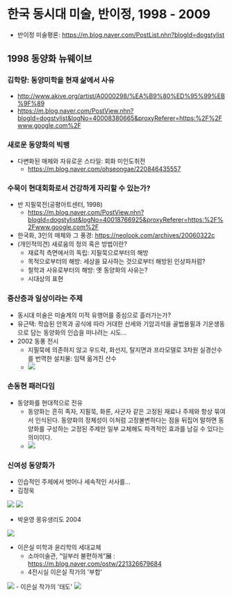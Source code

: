 # 한국 동시대 미술, 반이정, 1998 - 2009
* 반이정 미술평론: https://m.blog.naver.com/PostList.nhn?blogId=dogstylist

## 1998 동양화 뉴웨이브
### 김학량: 동양미학을 현재 삶에서 사유
* http://www.akive.org/artist/A0000298/%EA%B9%80%ED%95%99%EB%9F%89
* https://m.blog.naver.com/PostView.nhn?blogId=dogstylist&logNo=40008380665&proxyReferer=https:%2F%2Fwww.google.com%2F

### 새로운 동양화의 빅뱅
* 다변화된 매체와 자유로운 스타일: 회화 미인도취전
  - https://m.blog.naver.com/ohseongae/220846435557
  
### 수묵이 현대회화로서 건강하게 자리할 수 있는가?
* 반 지필묵전(공평아트센터, 1998)
  - https://m.blog.naver.com/PostView.nhn?blogId=dogstylist&logNo=40018766925&proxyReferer=https:%2F%2Fwww.google.com%2F
* 한국화, 3인의 매체와 그 풍경: https://neolook.com/archives/20060322c
* (개인적의견) 새로움의 정의 혹은 방법이란?
  - 재료적 측면에서의 독립: 지필묵으로부터의 해방
  - 목적으로부터의 해방: 세상을 묘사하는 것으로부터 해방된 인상파처럼?
  - 철학과 사유로부터의 해방: 옛 동양화의 사유는?
  - 시대상의 표현

### 중산층과 일상이라는 주제
* 동시대 미술은 미술계의 미적 유행어를 중심으로 흘러가는가?
* 유근택: 학습된 안목과 공식에 따라 거대한 산세와 기암괴석을 골법용필과 기운생동으로 담는 동양화의 인습을 떠나려는 시도...
* 2002 동풍 전시
  - 지필묵에 의존하지 않고 우드락, 화선지, 탈지면과 프라모델로 3차원 실경산수를 번역한 설치물: 임택 옮겨진 산수
  - <img src="http://apks.co/upload/artwork/500_2cb978bd70acedc9eac90b5a8b1e1f67.jpg">
  
### 손동현 패러다임
* 동양화를 현대적으로 전유
  - 동양화는 흔히 족자, 지필묵, 화론, 사군자 같은 고정된 재료나 주제와 항상 묶여서 인식된다. 동양화의 정체성이 이처럼 고정불변하다는 점을 뒤집어 말하면 동양화를 구성하는 고정된 주제만 일부 교체해도 파격적인 효과를 남길 수 있다는 의미이다.
  - <img src="https://t1.daumcdn.net/cfile/blog/995F3A3C5D36AC032F?original">
  
### 신여성 동양화가
* 인습적인 주제에서 벗어나 세속적인 서사를...
* 김정욱
<img src="https://topclass.chosun.com/news_img/0804/0804_076.jpg">
<img src="https://topclass.chosun.com/news_img/0804/0804_076_2.jpg">

* 박윤영 몽유생리도 2004
<img src="http://blog.jinbo.net/attach/325/190109039.jpg">

* 이은실 미학과 윤리학의 세대교체
  - 소마미술관, “일부러 불편하게”展 : https://m.blog.naver.com/ostw/221326679684
  - 4전시실 이은실 작가의 '부합'
<img src="https://mblogthumb-phinf.pstatic.net/MjAxODA3MjZfMTU1/MDAxNTMyNTQzMjY2NTg2.g1SQExx4RyYbEIiykkfharsk7-XAfeR6mnNQtRqaq0Mg.6D0gRjOnwrB7CCfFtuCqpKUpXWkRFeEzb2zhXiL92c4g.JPEG.ostw/%EC%9D%B4%EC%9D%80%EC%8B%A4_%EC%9E%91%EA%B0%80%EC%9D%98_%EB%B6%80%ED%95%A9_01.jpg?type=w800">
  - 이은실 작가의 '태도'
<img src="https://mblogthumb-phinf.pstatic.net/MjAxODA3MjZfMTgw/MDAxNTMyNTQzMzIxMTE2.VeHI4i1rmQhJzCPsICd_ypaAkTmhrU5q5vO4ixQ2uNog.hZehCfJlgiZOPB_73trTrARaobh-BVVe_scVzmwNdJUg.JPEG.ostw/%EC%9D%B4%EC%9D%80%EC%8B%A4_%EC%9E%91%EA%B0%80%EC%9D%98_%ED%83%9C%EB%8F%84_01.jpg?type=w800">

